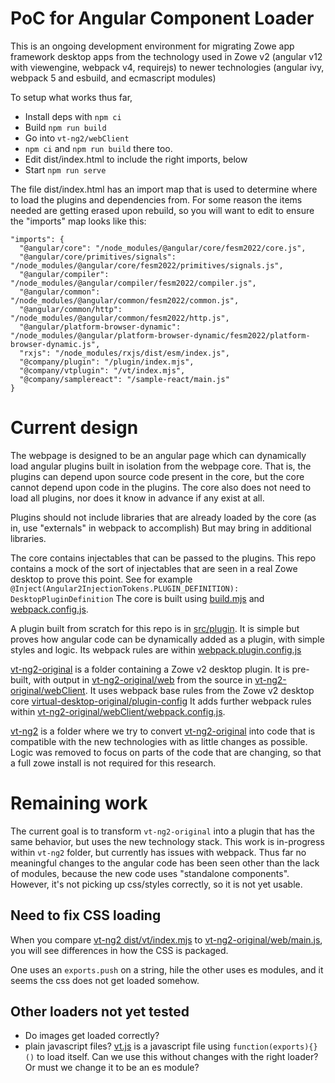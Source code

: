 # PoC for Angular Component Loader

This is an ongoing development environment for migrating Zowe app framework desktop apps from the technology used in Zowe v2 (angular v12 with viewengine, webpack v4, requirejs) to newer technologies (angular ivy, webpack 5 and esbuild, and ecmascript modules)

To setup what works thus far,
* Install deps with `npm ci`
* Build `npm run build`
* Go into `vt-ng2/webClient`
* `npm ci` and `npm run build` there too.
* Edit dist/index.html to include the right imports, below
* Start `npm run serve`


The file dist/index.html has an import map that is used to determine where to load the plugins and dependencies from.
For some reason the items needed are getting erased upon rebuild, so you will want to edit to ensure the "imports" map looks like this:

```
"imports": {
  "@angular/core": "/node_modules/@angular/core/fesm2022/core.js",
  "@angular/core/primitives/signals": "/node_modules/@angular/core/fesm2022/primitives/signals.js",
  "@angular/compiler": "/node_modules/@angular/compiler/fesm2022/compiler.js",
  "@angular/common": "/node_modules/@angular/common/fesm2022/common.js",
  "@angular/common/http": "/node_modules/@angular/common/fesm2022/http.js",
  "@angular/platform-browser-dynamic": "/node_modules/@angular/platform-browser-dynamic/fesm2022/platform-browser-dynamic.js",
  "rxjs": "/node_modules/rxjs/dist/esm/index.js",
  "@company/plugin": "/plugin/index.mjs",
  "@company/vtplugin": "/vt/index.mjs",
  "@company/samplereact": "/sample-react/main.js"
}
```

# Current design

The webpage is designed to be an angular page which can dynamically load angular plugins built in isolation from the webpage core.
That is, the plugins can depend upon source code present in the core, but the core cannot depend upon code in the plugins.
The core also does not need to load all plugins, nor does it know in advance if any exist at all.

Plugins should not include libraries that are already loaded by the core (as in, use "externals" in webpack to accomplish)
But may bring in additional libraries.

The core contains injectables that can be passed to the plugins. This repo contains a mock of the sort of injectables that are seen in a real Zowe desktop to prove this point.
See for example `@Inject(Angular2InjectionTokens.PLUGIN_DEFINITION): DesktopPluginDefinition`
The core is built using [build.mjs](./build.mjs) and [webpack.config.js](./webpack.config.js).


A plugin built from scratch for this repo is in [src/plugin](./src/plugin). It is simple but proves how angular code can be dynamically added as a plugin, with simple styles and logic.
Its webpack rules are within [webpack.plugin.config.js](webpack.plugin.config.js)


[vt-ng2-original](./vt-ng2-original) is a folder containing a Zowe v2 desktop plugin. It is pre-built, with output in [vt-ng2-original/web](./vt-ng2-original/web) from the source in [vt-ng2-original/webClient](./vt-ng2-original/webClient).
It uses webpack base rules from the Zowe v2 desktop core [virtual-desktop-original/plugin-config](virtual-desktop-original/plugin-config)
It adds further webpack rules within [vt-ng2-original/webClient/webpack.config.js](./vt-ng2-original/webClient/webpack.config.js).

[vt-ng2](./vt-ng2) is a folder where we try to convert [vt-ng2-original](./vt-ng2-original) into code that is compatible with the new technologies with as little changes as possible.
Logic was removed to focus on parts of the code that are changing, so that a full zowe install is not required for this research.


# Remaining work
The current goal is to transform `vt-ng2-original` into a plugin that has the same behavior, but uses the new technology stack. This work is in-progress within `vt-ng2` folder, but currently has issues with webpack.
Thus far no meaningful changes to the angular code has been seen other than the lack of modules, because the new code uses "standalone components".
However, it's not picking up css/styles correctly, so it is not yet usable.

## Need to fix CSS loading

When you compare [vt-ng2 dist/vt/index.mjs](./dist/vt/index.mjs) to [vt-ng2-original/web/main.js](vt-ng2-original/web/main.js), you will see differences in how the CSS is packaged.

One uses an `exports.push` on a string, hile the other uses es modules, and it seems the css does not get loaded somehow.

## Other loaders not yet tested
* Do images get loaded correctly?
* plain javascript files? [vt.js](./vt-ng2-original/webClient/src/lib/js/vt.js) is a javascript file using `function(exports){} ()` to load itself. Can we use this without changes with the right loader? Or must we change it to be an es module?